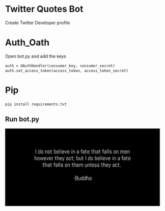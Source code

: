 # Twitter Quotes Bot

Create Twitter Developer profile

# Auth_Oath
Open bot.py and add the keys
```
auth = OAuthHandler(consumer_key, consumer_secret)
auth.set_access_token(access_token, access_token_secret)
```

# Pip
`pip install requirements.txt`

## Run bot.py

 ![Image_with_quote](/images/quote.png)
